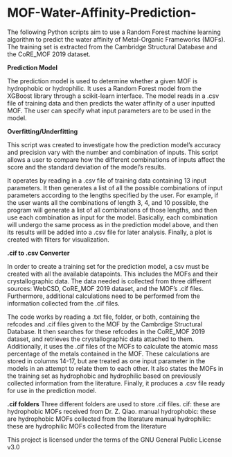 # MOF-Water-Affinity-Prediction-
The following Python scripts aim to use a Random Forest machine learning algorithm to predict the water affinity of Metal-Organic Frameworks (MOFs). The training set is extracted from the Cambridge Structural Database and the CoRE_MOF 2019 dataset.

**Prediction Model**

The prediction model is used to determine whether a given MOF is hydrophobic or hydrophilic. It uses a Random Forest model from the XGBoost library through a scikit-learn interface. The model reads in a .csv file of training data and then predicts the water affinity of a user inputted MOF. The user can specify what input parameters are to be used in the model.

**Overfitting/Underfitting**

This script was created to investigate how the prediction model’s accuracy and precision vary with the number and combination of inputs. This script allows a user to compare how the different combinations of inputs affect the score and the standard deviation of the model’s results.

It operates by reading in a .csv file of training data containing 13 input parameters. It then generates a list of all the possible combinations of input parameters according to the lengths specified by the user. For example, if the user wants all the combinations of length 3, 4, and 10 possible, the program will generate a list of all combinations of those lengths, and then use each combination as input for the model. Basically, each combination will undergo the same process as in the prediction model above, and then its results will be added into a .csv file for later analysis. Finally, a plot is created with filters for visualization.

**.cif to .csv Converter**

In order to create a training set for the prediction model, a csv must be created with all the available datapoints. This includes the MOFs and their crystallographic data. The data needed is collected from three different sources: WebCSD, CoRE_MOF 2019 dataset, and the MOF’s .cif files. Furthermore, additional calculations need to be performed from the information collected from the .cif files.

The code works by reading a .txt file, folder, or both, containing the refcodes and .cif files given to the MOF by the Cambrdige Structural Database. It then searches for these refcodes in the CoRE_MOF 2019 dataset, and retrieves the crystallographic data attached to them. Additionally, it uses the .cif files of the MOFs to calculate the atomic mass percentage of the metals contained in the MOF. These calculations are stored in columns 14-17, but are treated as one input parameter in the models in an attempt to relate them to each other. It also states the MOFs in the training set as hydrophobic and hydrophilic based on previously collected information from the literature. Finally, it produces a .csv file ready for use in the prediction model. 

**.cif folders**
Three different folders are used to store .cif files. 
cif: these are hydrophobic MOFs received from Dr. Z. Qiao.
manual hydrophobic: these are hydrophobic MOFs collected from the literature
manual hydrophilic: these are hydrophilic MOFs collected from the literature


This project is licensed under the terms of the GNU General Public License v3.0
